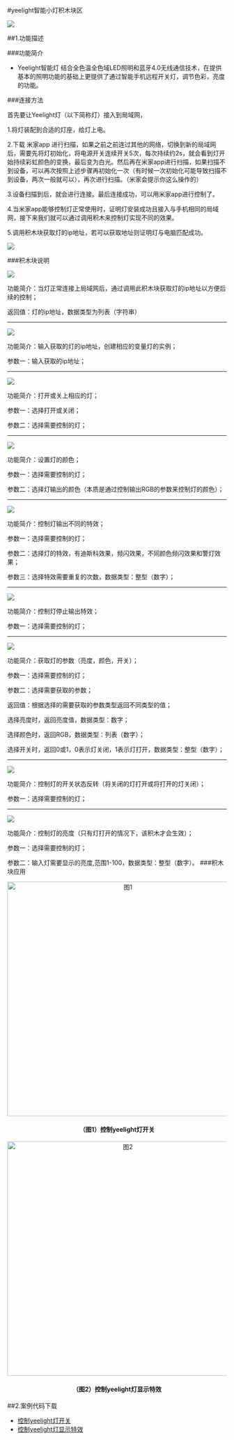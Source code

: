 #yeelight智能小灯积木块区

![](/media/yeelight01.png)

##1.功能描述

###功能简介
* Yeelight智能灯 结合全色温全色域LED照明和蓝牙4.0无线通信技术，在提供基本的照明功能的基础上更提供了通过智能手机远程开关灯，调节色彩，亮度的功能。


###连接方法

首先要让Yeelight灯（以下简称灯）接入到局域网，

1.将灯装配到合适的灯座，给灯上电。

2.下载 米家app 进行扫描，如果之前之前连过其他的网络，切换到新的局域网后，需要先将灯初始化，将电源开关连续开关5次，每次持续约2s，就会看到灯开始持续彩虹颜色的变换，最后变为白光。然后再在米家app进行扫描，如果扫描不到设备，可以再次按照上述步骤再初始化一次（有时候一次初始化可能导致扫描不到设备，两次一般就可以），再次进行扫描。（米家会提示你这么操作的）

3.设备扫描到后，就会进行连接。最后连接成功，可以用米家app进行控制了。

4.当米家app能够控制灯正常使用时，证明灯安装成功且接入与手机相同的局域网，接下来我们就可以通过调用积木来控制灯实现不同的效果。

5.调用积木块获取灯的ip地址，若可以获取地址则证明灯与电脑匹配成功。

![](/media/Yeelight2.png)


###积木块说明

![](/media/yeelight02.png)

功能简介：当灯正常连接上局域网后，通过调用此积木块获取灯的ip地址以方便后续的控制；

返回值：灯的ip地址，数据类型为列表（字符串）
***
![](/media/yeelight03.png)

功能简介：输入获取的灯的ip地址，创建相应的变量灯的实例；

参数一：输入获取的ip地址；
***
![](/media/yeelight04.png)

功能简介：打开或关上相应的灯；

参数一：选择打开或关闭；

参数二：选择需要控制的灯；
***
![](/media/yeelight05.png)

功能简介：设置灯的颜色；

参数一：选择需要控制的灯；

参数二：选择灯输出的颜色（本质是通过控制输出RGB的参数来控制灯的颜色）；
***
![](/media/yeelight06.png)

功能简介：控制灯输出不同的特效；

参数一：选择需要控制的灯；

参数二：选择灯的特效，有迪斯科效果，频闪效果，不同颜色频闪效果和警灯效果；

参数三：选择特效需要重复的次数，数据类型：整型（数字）；
***
![](/media/yeelight07.png)

功能简介：控制灯停止输出特效；

参数一：选择需要控制的灯；
***
![](/media/yeelight08.png)

功能简介：获取灯的参数（亮度，颜色，开关）；

参数一：选择需要控制的灯；

参数二：选择需要获取的参数；

返回值：根据选择的需要获取的参数类型返回不同类型的值；

选择亮度时，返回亮度值，数据类型：数字；

选择颜色时，返回RGB，数据类型：列表（数字）；

选择开关时，返回0或1，0表示灯关闭，1表示灯打开，数据类型：整型（数字）；
***
![](/media/yeelight09.png)

功能简介：控制灯的开关状态反转（将关闭的灯打开或将打开的灯关闭）；

参数一：选择需要控制的灯；
***
![](/media/yeelight10.png)

功能简介：控制灯的亮度（只有灯打开的情况下，该积木才会生效）；

参数一：选择需要控制的灯；

参数二：输入灯需要显示的亮度,范围1-100，数据类型：整型（数字）。
###积木块应用
<div align="center">
    <img src="/media/yeelight11.png" alt="图1" width="538">
    <h4>（图1）控制yeelight灯开关</h4>
</div>  

<div align="center">
    <img src="/media/yeelight12.png" alt="图2" width="538">
    <h4>（图2）控制yeelight灯显示特效</h4>
</div>  

##2.案例代码下载
* <a href="../download/积木块说明案例源代码/yeelightanli1.txt" download="" target="_blank">控制yeelight灯开关</a>
* <a href="../download/积木块说明案例源代码/yeelightanli2.txt" download="" target="_blank">控制yeelight灯显示特效</a>